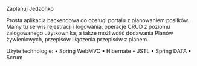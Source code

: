 Zaplanuj Jedzonko

Prosta aplikacja backendowa do obsługi portalu z planowaniem posiłków. Mamy tu serwis rejestracji i logowania, operacje CRUD z poziomu zalogowanego użytkownika, a także możliwość dodawania Planów żywieniowych, przepisów i łączenia przepisów z planem.


Użyte technologie: • Spring WebMVC  • Hibernate • JSTL • Spring DATA  • Scrum



